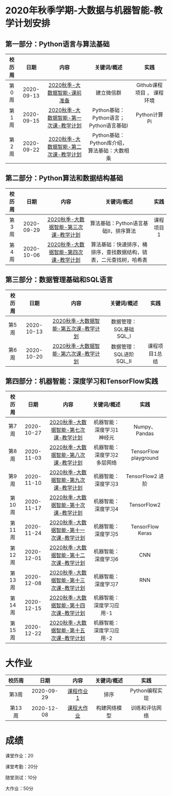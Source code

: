 # 2020年秋季学期-大数据与机器智能-教学计划安排

## 第一部分：Python语言与算法基础
|   校历周   |      日期       |    内容   |      关键词/概述     |     实践       |
| :--------: | :--------------: | :--------------------------: | :---------------------: | :------------: |
| 第0周  | 2020-09-13 | [2020秋季-大数据智能-课前准备]() | 建立微信群      | Github课程项目 ，  课程环境   |
| 第1周  | 2020-09-15 | [2020秋季-大数据智能-第一次课-教学计划](Part1/WW1/WW1-Plan.md) | Python基础：Python语言；Python语言基础I  | Python计算Pi   |
| 第2周  | 2020-09-22 | [2020秋季-大数据智能-第二次课-教学计划](Part1/WW2/WW2-Plan.md) | Python基础：Python库介绍，算法基础：大数相乘 |                  |

## 第二部分：Python算法和数据结构基础
|   校历周   |      日期       |    内容   |      关键词/概述     |     实践       |
| :--------: | :--------------: | :--------------------------: | :---------------------: | :------------: |
| 第3周  | 2020-09-29 | [2020秋季-大数据智能-第三次课-教学计划](Part1/WW3/WW3-Plan.md) | 算法基础：Python语言基础II，排序算法 |  课程项目1  |
| 第4周  | 2020-10-06 | [2020秋季-大数据智能-第四次课-教学计划](Part1/WW4/WW4-Plan.md) | 算法基础：快速排序，桶排序，查找数据结构，链表，二元查找树，哈希表   |   |

## 第三部分：数据管理基础和SQL语言
|   校历周   |      日期       |    内容   |      关键词/概述     |     实践       |
| :--------: | :--------------: | :--------------------------: | :---------------------: | :------------: |
| 第5周  | 2020-10-13 | [2020秋季-大数据智能-第五次课-教学计划](Part1/WW5/WW5-Plan.md) | 数据管理：SQL基础 SQL_I   |      |
| 第6周  | 2020-10-20 | [2020秋季-大数据智能-第六次课-教学计划](Part1/WW6/WW6-Plan.md) | 数据管理：SQL进阶 SQL_II   |   课程项目1总结     |

## 第四部分：机器智能：深度学习和TensorFlow实践
|   校历周   |      日期       |    内容   |      关键词/概述     |     实践       |
| :--------: | :--------------: | :--------------------------: | :---------------------: | :------------: |
| 第7周  | 2020-10-27 | [2020秋季-大数据智能-第七次课-教学计划](Part1/WW7/WW7-Plan.md) | 机器智能：深度学习1 神经元   | Numpy、Pandas |
| 第8周  | 2020-11-03 | [2020秋季-大数据智能-第八次课-教学计划](Part1/WW8/WW8-Plan.md) | 机器智能：深度学习2 多层网络  | TensorFlow playground  |
| 第9周  | 2020-11-10 | [2020秋季-大数据智能-第九次课-教学计划](Part1/WW9/WW9-Plan.md) | 机器智能：深度学习3   | TensorFlow2 进阶 |
| 第10周 | 2020-11-17 | [2020秋季-大数据智能-第十次课-教学计划](Part2/WW10/WW10-Plan.md) | 机器智能：深度学习4  | TensorFlow2    |
| 第11周 | 2020-11-24 | [2020秋季-大数据智能-第十一次课-教学计划](Part2/WW11/WW11-Plan.md) | 机器智能：深度学习5  | TensorFlow Keras  |  
| 第12周 | 2020-12-01 | [2020秋季-大数据智能-第十二次课-教学计划](Part2/WW12/WW12-Plan.md) | 机器智能：深度学习6  |   CNN   |
| 第13周 | 2020-12-08 | [2020秋季-大数据智能-第十三次课-教学计划](Part2/WW13/WW13-Plan.md) | 机器智能：深度学习7 |   RNN    |
| 第14周 | 2020-12-15 | [2020秋季-大数据智能-第十四次课-教学计划](Part2/WW14/WW14-Plan.md) | 机器智能：深度学习应用-1  |    |
| 第15周 | 2020-12-22 | [2020秋季-大数据智能-第十五次课-教学计划](Part2/WW15/WW15-Plan.md) | 机器智能：深度学习应用-2  |    |

# 大作业
| 校历周 | 日期       | 内容   | 关键词/概述     | 实践    |
| :------: | :----------: | :------------------------: | :---------------------: | :-------------: |
| 第3周  | 2020-09-29 |  [课程作业1](../Course-Projects/2_Project) |  排序  |  Python编程实现  | 
| 第13周 | 2020-12-08 |  [课程大作业](../Course-Projects/4_Final_Project/BDMI-2020A-大作业-说明.md)  |  构建网络模型  |  训练和评估网络  |


# 成绩

课堂作业：20 

课堂考勤：20分

随堂测试：10分

大作业：50分
